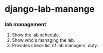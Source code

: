 # django-lab-manange

### lab management
1. Show the lab schedule.
2. Show who's managing the lab.
3. Provides check list of lab managers' duty.